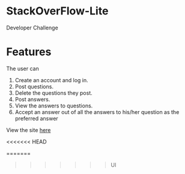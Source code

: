 # StackOverFlow-Lite
Developer Challenge 

# Features
The user can
1. Create an account and log in.
2. Post questions.
3. Delete the questions they post.
4. Post answers.
5. View the answers to questions.
6. Accept an answer out of all the answers to his/her question as the preferred
answer

View the site [here](https://favour.github.io/StackOverFlow-Lite/UI-templates/index.html)

<<<<<<< HEAD

=======
>>>>>>> UI
